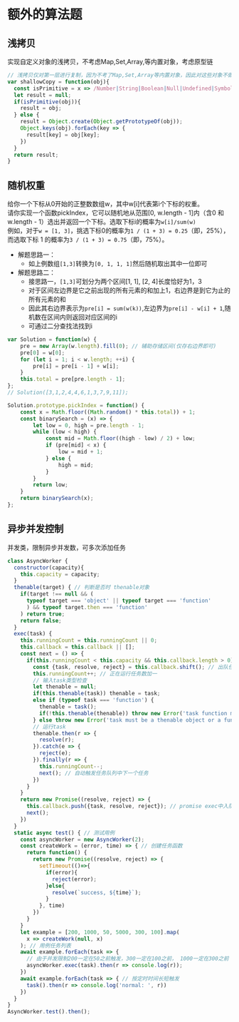 # 额外的算法题

## 浅拷贝

实现自定义对象的浅拷贝，不考虑Map,Set,Array,等内置对象，考虑原型链

```js
// 浅拷贝仅对第一层进行复制，因为不考了Map,Set,Array等内置对象，因此对这些对象不做判断
var shallowCopy = function(obj){
  const isPrimitive = x => /Number|String|Boolean|Null|Undefined|Symbol|Function/.test(Object.prototype.toString.call(obj));
  let result = null;
  if(isPrimitive(obj)){
    result = obj;
  } else {
    result = Object.create(Object.getPrototypeOf(obj));
    Object.keys(obj).forEach(key => {
      result[key] = obj[key];
    })
  }
  return result;
}
```

## 随机权重

给你一个下标从0开始的正整数数组w，其中w[i]代表第i个下标的权重。  
请你实现一个函数pickIndex，它可以随机地从范围[0, w.length - 1]内（含0 和w.length - 1）选出并返回一个下标。选取下标i的概率为`w[i]/sum(w)`  
例如，对于`w = [1, 3]`，挑选下标0的概率为`1 / (1 + 3) = 0.25`（即，25%），而选取下标 1 的概率为`3 / (1 + 3) = 0.75`（即，75%）。

+ 解题思路一：
  + 如上例数组`[1,3]`转换为`[0, 1, 1, 1]`然后随机取出其中一位即可
+ 解题思路二：
  + 接思路一，`[1,3]`可划分为两个区间[1, 1], [2, 4]长度恰好为1，3
  + 对于区间左边界是它之前出现的所有元素的和加上1，右边界是到它为止的所有元素的和
  + 因此其右边界表示为`pre[i] = sum(w(k))`,左边界为`pre[i] - w[i] + 1`,随机数在区间内则返回对应区间的i
  + 可通过二分查找法找到i

```js
var Solution = function(w) {
    pre = new Array(w.length).fill(0); // 辅助存储区间(仅存右边界即可)
    pre[0] = w[0];
    for (let i = 1; i < w.length; ++i) {
        pre[i] = pre[i - 1] + w[i];
    }
    this.total = pre[pre.length - 1];
};
// Solution([3,1,2,4,4,6,1,3,7,9,11]);

Solution.prototype.pickIndex = function() {
    const x = Math.floor((Math.random() * this.total)) + 1;
    const binarySearch = (x) => {
        let low = 0, high = pre.length - 1;
        while (low < high) {
            const mid = Math.floor((high - low) / 2) + low;
            if (pre[mid] < x) {
                low = mid + 1;
            } else {
                high = mid;
            }
        }
        return low;
    }
    return binarySearch(x);
};
```

## 异步并发控制

并发类，限制异步并发数，可多次添加任务

```js
class AsyncWorker {
  constructor(capacity){
    this.capacity = capacity;
  }
  thenable(target) { // 判断是否时 thenable对象
    if(target !== null && (
      typeof target === 'object' || typeof target === 'function'
      ) && typeof target.then === 'function'
    ) return true;
    return false;
  }
  exec(task) {
    this.runningCount = this.runningCount || 0;
    this.callback = this.callback || [];
    const next = () => {
      if(this.runningCount < this.capacity && this.callback.length > 0){
        const {task, resolve, reject} = this.callback.shift(); // 出队任务包
        this.runningCount++; // 正在运行任务数加一
        // 输入task类型检查
        let thenable = null;
        if(this.thenable(task)) thenable = task;
        else if (typeof task === 'function') {
          thenable = task();
          if(!this.thenable(thenable)) throw new Error('task function must return a thenable object');
        } else throw new Error('task must be a thenable object or a function return a thenable');
        // 运行task
        thenable.then(r => {
          resolve(r);
        }).catch(e => {
          reject(e);
        }).finally(r => {
          this.runningCount--;
          next(); // 自动触发任务队列中下一个任务
        })
      }
    }
    return new Promise((resolve, reject) => {
      this.callback.push({task, resolve, reject}); // promise exec中入队
      next();
    })
  }
  static async test() { // 测试用例
    const asyncWorker = new AsyncWorker(2);
    const createWork = (error, time) => { // 创建任务函数
      return function() {
        return new Promise((resolve, reject) => {
          setTimeout(()=>{
            if(error){
              reject(error);
            }else{
              resolve(`success, ${time}`);
            }
          }, time)
        })
      }
    }
    let example = [200, 1000, 50, 5000, 300, 100].map(
      x => createWork(null, x)
    ); // 用例任务列表
    await example.forEach(task => {
      // 由于并发限制200一定在50之前触发，300一定在100之前， 1000一定在300之前
      asyncWorker.exec(task).then(r => console.log(r));
    })
    await example.forEach(task => { // 按定时时间长短触发
      task().then(r => console.log('normal: ', r))
    })
  }
}
AsyncWorker.test().then();
```
